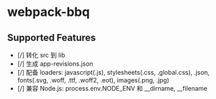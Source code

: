 # webpack-bbq

## Supported Features

- [/] 转化 src 到 lib
- [/] 生成 app-revisions.json
- [/] 配备 loaders: javascript(.js), stylesheets(.css, .global.css), .json, fonts(.svg, .woff, .ttf, .woff2, .eot), images(.png, .jpg)
- [/] 兼容 Node.js: process.env.NODE_ENV 和 \_\_dirname, \_\_filename
